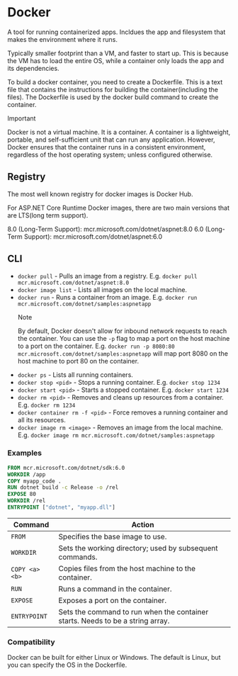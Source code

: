 # Docker

A tool for running containerized apps. Incldues the app and filesystem that makes the environment where it runs.

Typically smaller footprint than a VM, and faster to start up. This is because the VM has to load the entire OS, while a container only loads the app and its dependencies.

To build a docker container, you need to create a Dockerfile. This is a text file that contains the instructions for building the container(including the files). The Dockerfile is used by the docker build command to create the container.

> [!IMPORTANT]
> Docker is not a virtual machine. It is a container. A container is a lightweight, portable, and self-sufficient unit that can run any application. However, Docker ensures that the container runs in a consistent environment, regardless of the host operating system; unless configured otherwise.

## Registry

The most well known registry for docker images is Docker Hub.

For ASP.NET Core Runtime Docker images, there are two main versions that are LTS(long term support).

8.0 (Long-Term Support): mcr.microsoft.com/dotnet/aspnet:8.0
6.0 (Long-Term Support): mcr.microsoft.com/dotnet/aspnet:6.0

## CLI

- `docker pull` - Pulls an image from a registry. E.g. `docker pull mcr.microsoft.com/dotnet/aspnet:8.0`
- `docker image list` - Lists all images on the local machine.
- `docker run` - Runs a container from an image. E.g. `docker run mcr.microsoft.com/dotnet/samples:aspnetapp`
  > [!NOTE]
  > By default, Docker doesn't allow for inbound network requests to reach the container. You can use the `-p` flag to map a port on the host machine to a port on the container. E.g. `docker run -p 8080:80 mcr.microsoft.com/dotnet/samples:aspnetapp` will map port 8080 on the host machine to port 80 on the container.
- `docker ps` - Lists all running containers.
- `docker stop <pid>` - Stops a running container. E.g. `docker stop 1234`
- `docker start <pid>` - Starts a stopped container. E.g. `docker start 1234`
- `docker rm <pid>` - Removes and cleans up resources from a container. E.g. `docker rm 1234`
- `docker container rm -f <pid>` - Force removes a running container and all its resources.
- `docker image rm <image>` - Removes an image from the local machine. E.g. `docker image rm mcr.microsoft.com/dotnet/samples:aspnetapp`

### Examples

```dockerfile
FROM mcr.microsoft.com/dotnet/sdk:6.0
WORKDIR /app
COPY myapp_code .
RUN dotnet build -c Release -o /rel
EXPOSE 80
WORKDIR /rel
ENTRYPOINT ["dotnet", "myapp.dll"]
```

| Command        | Action                                                                         |
| -------------- | ------------------------------------------------------------------------------ |
| `FROM`         | Specifies the base image to use.                                               |
| `WORKDIR`      | Sets the working directory; used by subsequent commands.                       |
| `COPY <a> <b>` | Copies files from the host machine to the container.                           |
| `RUN`          | Runs a command in the container.                                               |
| `EXPOSE`       | Exposes a port on the container.                                               |
| `ENTRYPOINT`   | Sets the command to run when the container starts. Needs to be a string array. |

### Compatibility

Docker can be built for either Linux or Windows. The default is Linux, but you can specify the OS in the Dockerfile.
